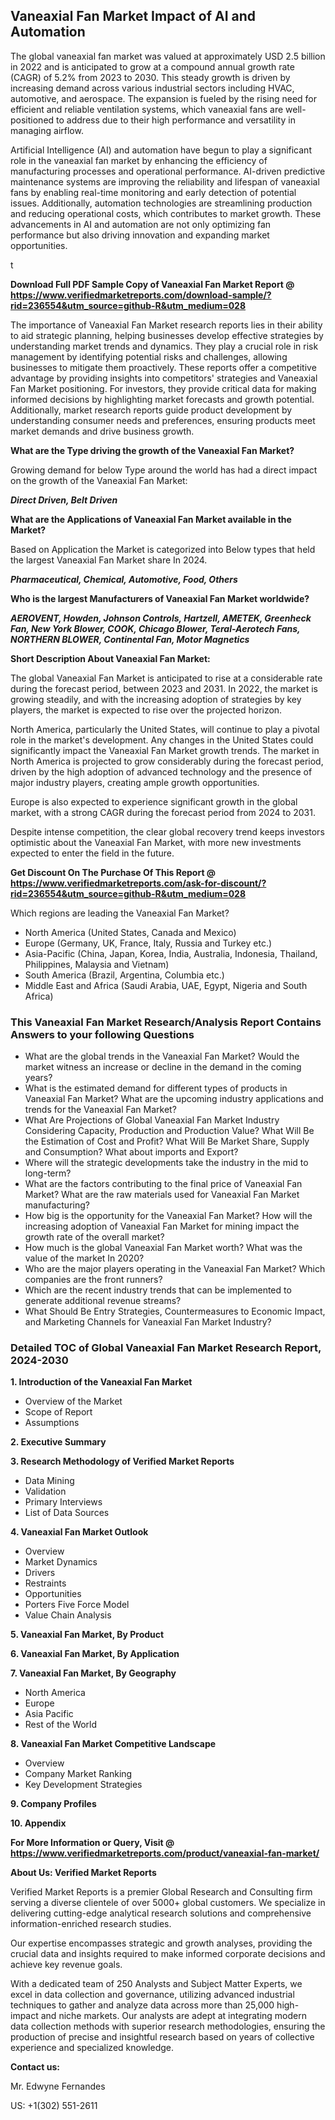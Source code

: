 <h2>Vaneaxial Fan Market Impact of AI and Automation</h2><p>The global vaneaxial fan market was valued at approximately USD 2.5 billion in 2022 and is anticipated to grow at a compound annual growth rate (CAGR) of 5.2% from 2023 to 2030. This steady growth is driven by increasing demand across various industrial sectors including HVAC, automotive, and aerospace. The expansion is fueled by the rising need for efficient and reliable ventilation systems, which vaneaxial fans are well-positioned to address due to their high performance and versatility in managing airflow.</p><p>Artificial Intelligence (AI) and automation have begun to play a significant role in the vaneaxial fan market by enhancing the efficiency of manufacturing processes and operational performance. AI-driven predictive maintenance systems are improving the reliability and lifespan of vaneaxial fans by enabling real-time monitoring and early detection of potential issues. Additionally, automation technologies are streamlining production and reducing operational costs, which contributes to market growth. These advancements in AI and automation are not only optimizing fan performance but also driving innovation and expanding market opportunities.</p>t</p><p id="" class=""><strong>Download Full PDF Sample Copy of Vaneaxial Fan Market Report @ <a href="https://www.verifiedmarketreports.com/download-sample/?rid=236554&utm_source=github-R&utm_medium=028" target="_blank">https://www.verifiedmarketreports.com/download-sample/?rid=236554&utm_source=github-R&utm_medium=028</a></strong></p><p>The importance of&nbsp;Vaneaxial Fan Market research reports lies in their ability to aid strategic planning, helping businesses develop effective strategies by understanding market trends and dynamics. They play a crucial role in risk management by identifying potential risks and challenges, allowing businesses to mitigate them proactively. These reports offer a competitive advantage by providing insights into competitors' strategies and Vaneaxial Fan Market positioning. For investors, they provide critical data for making informed decisions by highlighting market forecasts and growth potential. Additionally, market research reports guide product development by understanding consumer needs and preferences, ensuring products meet market demands and drive business growth.</p><p><strong>What are the&nbsp;Type driving the growth of the Vaneaxial Fan Market?</strong></p><p id="" class="">Growing demand for below Type around the world has had a direct impact on the growth of the Vaneaxial Fan Market:</p><em><strong>Direct Driven, Belt Driven</strong></em></p><strong>What are the&nbsp;Applications&nbsp;of Vaneaxial Fan Market available in the Market?</strong></p><p id="" class="">Based on Application the Market is categorized into Below types that held the largest Vaneaxial Fan Market share In 2024.</p><em><strong>Pharmaceutical, Chemical, Automotive, Food, Others</strong></em></p><strong>Who is the largest Manufacturers of Vaneaxial Fan Market worldwide?</strong></p><p><em><strong>AEROVENT, Howden, Johnson Controls, Hartzell, AMETEK, Greenheck Fan, New York Blower, COOK, Chicago Blower, Teral-Aerotech Fans, NORTHERN BLOWER, Continental Fan, Motor Magnetics</strong></em></p><p id="" class=""><strong>Short Description About Vaneaxial Fan Market:</strong></p><p>The global Vaneaxial Fan Market is anticipated to rise at a considerable rate during the forecast period, between 2023 and 2031. In 2022, the market is growing steadily, and with the increasing adoption of strategies by key players, the market is expected to rise over the projected horizon.</p><p>North America, particularly the United States, will continue to play a pivotal role in the market's development. Any changes in the United States could significantly impact the Vaneaxial Fan Market growth trends. The market in North America is projected to grow considerably during the forecast period, driven by the high adoption of advanced technology and the presence of major industry players, creating ample growth opportunities.</p><p>Europe is also expected to experience significant growth in the global market, with a strong CAGR during the forecast period from 2024 to 2031.</p><p>Despite intense competition, the clear global recovery trend keeps investors optimistic about the Vaneaxial Fan Market, with more new investments expected to enter the field in the future.</p><p id="" class=""><strong>Get Discount On The Purchase Of This Report @ <a href="https://www.verifiedmarketreports.com/ask-for-discount/?rid=236554&utm_source=github-R&utm_medium=028" target="_blank">https://www.verifiedmarketreports.com/ask-for-discount/?rid=236554&utm_source=github-R&utm_medium=028</a></strong></p>Which regions are leading the Vaneaxial Fan Market?</p><ul><li>North America (United States, Canada and Mexico)</li><li>Europe (Germany, UK, France, Italy, Russia and Turkey etc.)</li><li>Asia-Pacific (China, Japan, Korea, India, Australia, Indonesia, Thailand, Philippines, Malaysia and Vietnam)</li><li>South America (Brazil, Argentina, Columbia etc.)</li><li>Middle East and Africa (Saudi Arabia, UAE, Egypt, Nigeria and South Africa)</li></ul><h3 id="" class="">This Vaneaxial Fan Market Research/Analysis Report Contains Answers to your following Questions</h3><ul><li>What are the global trends in the Vaneaxial Fan Market? Would the market witness an increase or decline in the demand in the coming years?</li><li>What is the estimated demand for different types of products in Vaneaxial Fan Market? What are the upcoming industry applications and trends for the Vaneaxial Fan Market?</li><li>What Are Projections of Global Vaneaxial Fan Market Industry Considering Capacity, Production and Production Value? What Will Be the Estimation of Cost and Profit? What Will Be Market Share, Supply and Consumption? What about imports and Export?</li><li>Where will the strategic developments take the industry in the mid to long-term?</li><li>What are the factors contributing to the final price of Vaneaxial Fan Market? What are the raw materials used for Vaneaxial Fan Market manufacturing?</li><li>How big is the opportunity for the Vaneaxial Fan Market? How will the increasing adoption of Vaneaxial Fan Market for mining impact the growth rate of the overall market?</li><li>How much is the global Vaneaxial Fan Market worth? What was the value of the market In 2020?</li><li>Who are the major players operating in the Vaneaxial Fan Market? Which companies are the front runners?</li><li>Which are the recent industry trends that can be implemented to generate additional revenue streams?</li><li>What Should Be Entry Strategies, Countermeasures to Economic Impact, and Marketing Channels for Vaneaxial Fan Market Industry?</li></ul><h3 id="" class="">Detailed TOC of Global Vaneaxial Fan Market Research Report, 2024-2030</h3><p id="" class=""><strong>1. Introduction of the Vaneaxial Fan Market</strong></p><ul><li>Overview of the Market</li><li>Scope of Report</li><li>Assumptions</li></ul><p id="" class=""><strong>2. Executive Summary</strong></p><p id="" class=""><strong>3. Research Methodology of Verified Market Reports</strong></p><ul><li>Data Mining</li><li>Validation</li><li>Primary Interviews</li><li>List of Data Sources</li></ul><p id="" class=""><strong>4. Vaneaxial Fan Market Outlook</strong></p><ul><li>Overview</li><li>Market Dynamics</li><li>Drivers</li><li>Restraints</li><li>Opportunities</li><li>Porters Five Force Model</li><li>Value Chain Analysis</li></ul><p id="" class=""><strong>5. Vaneaxial Fan Market, By Product</strong></p><p id="" class=""><strong>6. Vaneaxial Fan Market, By Application</strong></p><p id="" class=""><strong>7. Vaneaxial Fan Market, By Geography</strong></p><ul><li>North America</li><li>Europe</li><li>Asia Pacific</li><li>Rest of the World</li></ul><p id="" class=""><strong>8. Vaneaxial Fan Market Competitive Landscape</strong></p><ul><li>Overview</li><li>Company Market Ranking</li><li>Key Development Strategies</li></ul><p id="" class=""><strong>9. Company Profiles</strong></p><p id="" class=""><strong>10. Appendix</strong></p><p id="" class=""><strong>For More Information or Query, Visit @ <a href="https://www.verifiedmarketreports.com/product/vaneaxial-fan-market/" target="_blank">https://www.verifiedmarketreports.com/product/vaneaxial-fan-market/</a></strong></p><p id="" class=""><strong>About Us: Verified Market Reports</strong></p><p id="" class="">Verified Market Reports is a premier Global Research and Consulting firm serving a diverse clientele of over 5000+ global customers. We specialize in delivering cutting-edge analytical research solutions and comprehensive information-enriched research studies.</p><p id="" class="">Our expertise encompasses strategic and growth analyses, providing the crucial data and insights required to make informed corporate decisions and achieve key revenue goals.</p><p id="" class="">With a dedicated team of 250 Analysts and Subject Matter Experts, we excel in data collection and governance, utilizing advanced industrial techniques to gather and analyze data across more than 25,000 high-impact and niche markets. Our analysts are adept at integrating modern data collection methods with superior research methodologies, ensuring the production of precise and insightful research based on years of collective experience and specialized knowledge.</p><p id="" class=""><strong>Contact us:</strong></p><p id="" class="">Mr. Edwyne Fernandes</p><p id="" class="">US: +1(302) 551-2611</p>